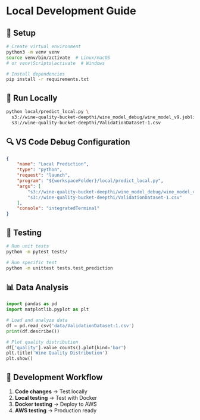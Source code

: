 # Local Development Guide

## 🔧 Setup

```bash
# Create virtual environment
python3 -m venv venv
source venv/bin/activate  # Linux/macOS
# or venv\Scripts\activate  # Windows

# Install dependencies
pip install -r requirements.txt
```

## 🚀 Run Locally

```bash
python local/predict_local.py \
  s3://wine-quality-bucket-deepthi/wine_model_debug/wine_model_v9.joblib \
  s3://wine-quality-bucket-deepthi/ValidationDataset-1.csv
```

## 🔍 VS Code Debug Configuration

```json
{
    "name": "Local Prediction",
    "type": "python",
    "request": "launch",
    "program": "${workspaceFolder}/local/predict_local.py",
    "args": [
        "s3://wine-quality-bucket-deepthi/wine_model_debug/wine_model_v9.joblib",
        "s3://wine-quality-bucket-deepthi/ValidationDataset-1.csv"
    ],
    "console": "integratedTerminal"
}
```

## 🧪 Testing

```bash
# Run unit tests
python -m pytest tests/

# Run specific test
python -m unittest tests.test_prediction
```

## 📊 Data Analysis

```python
import pandas as pd
import matplotlib.pyplot as plt

# Load and analyze data
df = pd.read_csv('data/ValidationDataset-1.csv')
print(df.describe())

# Plot quality distribution
df['quality'].value_counts().plot(kind='bar')
plt.title('Wine Quality Distribution')
plt.show()
```

## 🔧 Development Workflow

1. **Code changes** → Test locally
2. **Local testing** → Test with Docker  
3. **Docker testing** → Deploy to AWS
4. **AWS testing** → Production ready